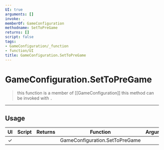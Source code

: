 ```yaml
---
UI: true
arguments: []
invoke: .
memberOf: GameConfiguration
methodname: SetToPreGame
returns: []
script: false
tags:
- GameConfiguration/_function
- function/UI
title: GameConfiguration.SetToPreGame
---
```

# GameConfiguration.SetToPreGame
> this function is a member of [[GameConfiguration]]
> this method can be invoked with `.`
-----
## Usage
|  UI | Script | Returns | Function | Arguments |
|:---:|:------:|-------:|:--------:|:---------|
|✓| ||GameConfiguration.SetToPreGame||
